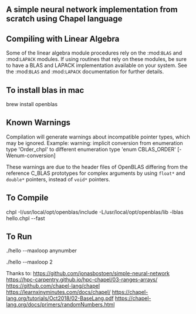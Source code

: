 A simple neural network implementation from scratch using Chapel language
-------------------------------------------------------------------------



Compiling with Linear Algebra
-----------------------------
Some of the linear algebra module procedures rely on the :mod:`BLAS` and
:mod:`LAPACK` modules.  If using routines that rely on these modules,
be sure to have a BLAS and LAPACK implementation available on your system.
See the :mod:`BLAS` and :mod:`LAPACK` documentation for further details.

To install blas in mac
-----------------
brew install openblas

Known Warnings
--------------
Compilation will generate warnings about incompatible pointer types,
which may be ignored.
Example: warning: implicit conversion from enumeration type 'Order_chpl' to
      different enumeration type 'enum CBLAS_ORDER' [-Wenum-conversion]

These warnings are due to the header files of OpenBLAS differing from the
reference C_BLAS prototypes for complex arguments by using ``float*`` and
``double*`` pointers, instead of ``void*`` pointers.

To Compile
----------
chpl -I/usr/local/opt/openblas/include -L/usr/local/opt/openblas/lib -lblas hello.chpl --fast

To Run
------
./hello --maxloop anynumber

./hello --maxloop 2

Thanks to:
https://github.com/jonasbostoen/simple-neural-network
https://hpc-carpentry.github.io/hpc-chapel/03-ranges-arrays/
https://github.com/chapel-lang/chapel
https://learnxinyminutes.com/docs/chapel/
https://chapel-lang.org/tutorials/Oct2018/02-BaseLang.pdf
https://chapel-lang.org/docs/primers/randomNumbers.html

